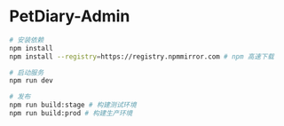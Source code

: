 # PetDiary-Admin

~~~bash
# 安装依赖
npm install
npm install --registry=https://registry.npmmirror.com # npm 高速下载

# 启动服务
npm run dev

# 发布
npm run build:stage # 构建测试环境
npm run build:prod # 构建生产环境
~~~

